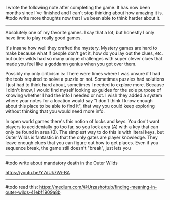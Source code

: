 I wrote the following note after completing the game. It has now been months since I've finished and I can't stop thinking about how amazing it is. #todo write more thoughts now that I've been able to think harder about it.

------

Absolutely one of my favorite games. I say that a lot, but honestly I only have time to play really good games. 

It's insane how well they crafted the mystery. Mystery games are hard to make because what if people don't get it, how do you lay out the clues, etc. but outer wilds had so many unique challenges with super clever clues that made you feel like a goddamn genius when you got over them. 

Possibly my only criticism is: There were times where I was unsure if I had the tools required to solve a puzzle or not. Sometimes puzzles had solutions I just had to think hard about, sometimes I needed to explore more. Because I didn't know, I would find myself looking up guides for the sole purpose of knowing whether I had the info I needed or not. I wish they added a system where your notes for a location would say "I don't think I know enough about this place to be able to find it", that way you could keep exploring without thinking that you would need more info.

In open world games there's this notion of locks and keys. You don't want players to accidentally go too far, so you lock area (A) with a key that can only be found in area (B). The simplest way to do this is with literal keys, but Outer Wilds is fantastic in that the only gates are player knowledge. They leave enough clues that you can figure out how to get places. Even if you sequence break, the game still doesn't "break", just lets you

------

#todo write about mandatory death in the Outer Wilds

https://youtu.be/Y7dUk7Wi-BA

-------

#todo read this: https://medium.com/@Urzashottub/finding-meaning-in-outer-wilds-41ebf1909a8b
